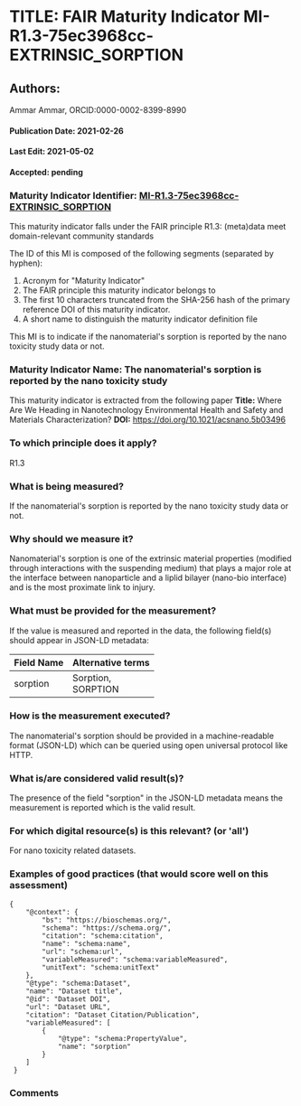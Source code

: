 # TITLE: FAIR Maturity Indicator MI-R1.3-75ec3968cc-EXTRINSIC_SORPTION

## Authors: 
Ammar Ammar, ORCID:0000-0002-8399-8990

#### Publication Date: 2021-02-26
#### Last Edit: 2021-05-02
#### Accepted: pending

### Maturity Indicator Identifier: [MI-R1.3-75ec3968cc-EXTRINSIC_SORPTION](https://w3id.org/fair/maturity_indicator/terms/Gen2/MI-R1.3-75ec3968cc-EXTRINSIC_SORPTION)

This maturity indicator falls under the FAIR principle R1.3:
(meta)data meet domain-relevant community standards

The ID of this MI is composed of the following segments (separated by hyphen):
1. Acronym for "Maturity Indicator"
1. The FAIR principle this maturity indicator belongs to
1. The first 10 characters truncated from the SHA-256 hash of the primary reference DOI of this maturity indicator.
1. A short name to distinguish the maturity indicator definition file

This MI is to indicate if the nanomaterial's sorption is reported by the nano toxicity study data or not.

### Maturity Indicator Name:  The nanomaterial's sorption is reported by the nano toxicity study

This maturity indicator is extracted from the following paper 
**Title:** Where Are We Heading in Nanotechnology Environmental Health and Safety and Materials Characterization?
**DOI:** https://doi.org/10.1021/acsnano.5b03496

### To which principle does it apply?  
R1.3

### What is being measured?
If the nanomaterial's sorption is reported by the nano toxicity study data or not.

### Why should we measure it?
Nanomaterial's sorption is one of the extrinsic material properties (modified through 
interactions with the suspending medium) that plays a major role 
at the interface between nanoparticle and a liplid bilayer (nano-bio interface) and is the most proximate link to injury.

### What must be provided for the measurement?
If the value is measured and reported in the data, the following field(s) should appear in JSON-LD metadata: 

| Field Name     | Alternative terms  |
| -------------- | ------------------ |
| sorption         | Sorption,<br>SORPTION  |

### How is the measurement executed?
The nanomaterial's sorption should be provided in a machine-readable format (JSON-LD) which can be queried using open universal protocol like HTTP.

### What is/are considered valid result(s)?
The presence of the field "sorption" in the JSON-LD metadata means the measurement is reported which is the valid result.

### For which digital resource(s) is this relevant? (or 'all')
For nano toxicity related datasets.  

### Examples of good practices (that would score well on this assessment)
```{json}
{
 	"@context": {
 		"bs": "https://bioschemas.org/",
 		"schema": "https://schema.org/",
 		"citation": "schema:citation",
 		"name": "schema:name",
 		"url": "schema:url",
 		"variableMeasured": "schema:variableMeasured",
 		"unitText": "schema:unitText"
 	},
 	"@type": "schema:Dataset",
 	"name": "Dataset title",
 	"@id": "Dataset DOI",
 	"url": "Dataset URL",
 	"citation": "Dataset Citation/Publication",
 	"variableMeasured": [
 		{
 			"@type": "schema:PropertyValue",
 			"name": "sorption"
 		}
 	]
 }
```

### Comments

